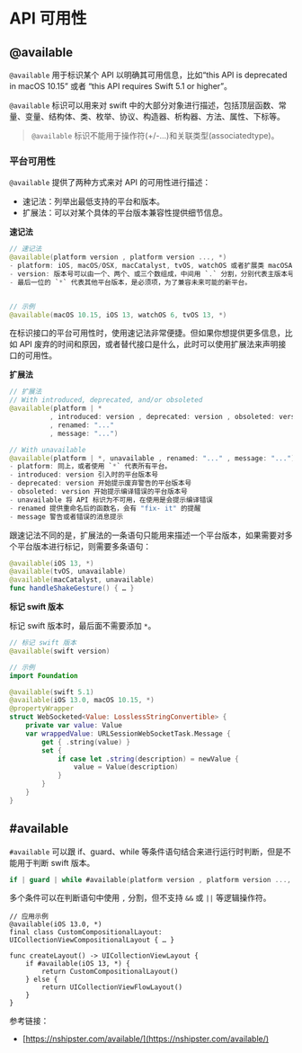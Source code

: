 # API 可用性

## @available

`@available` 用于标识某个 API 以明确其可用信息，比如“this API is deprecated in macOS 10.15” 或者 “this API requires Swift 5.1 or higher”。

`@available` 标识可以用来对 swift 中的大部分对象进行描述，包括顶层函数、常量、变量、结构体、类、枚举、协议、构造器、析构器、方法、属性、下标等。

> `@available` 标识不能用于操作符(+/-...)和关联类型(associatedtype)。

### 平台可用性

`@available` 提供了两种方式来对 API 的可用性进行描述：

- 速记法：列举出最低支持的平台和版本。
- 扩展法：可以对某个具体的平台版本兼容性提供细节信息。

**速记法**

```swift
// 速记法
@available(platform version , platform version ..., *)
- platform: iOS, macOS/OSX, macCatalyst, tvOS, watchOS 或者扩展类 macOSApplicationExtension
- version: 版本号可以由一个、两个、或三个数组成，中间用 `.` 分割，分别代表主版本号、次版本号、修订版本号。
- 最后一位的 `*` 代表其他平台版本，是必须项，为了兼容未来可能的新平台。


// 示例
@available(macOS 10.15, iOS 13, watchOS 6, tvOS 13, *)
```

在标识接口的平台可用性时，使用速记法非常便捷。但如果你想提供更多信息，比如 API 废弃的时间和原因，或者替代接口是什么，此时可以使用扩展法来声明接口的可用性。

**扩展法**

```swift
// 扩展法
// With introduced, deprecated, and/or obsoleted
@available(platform | *
          , introduced: version , deprecated: version , obsoleted: version
          , renamed: "..."
          , message: "...")

// With unavailable
@available(platform | *, unavailable , renamed: "..." , message: "...")
- platform: 同上，或者使用 `*` 代表所有平台。
- introduced: version 引入时的平台版本号
- deprecated: version 开始提示废弃警告的平台版本号
- obsoleted: version 开始提示编译错误的平台版本号
- unavailable 将 API 标识为不可用，在使用是会提示编译错误
- renamed 提供重命名后的函数名，会有 "fix- it" 的提醒
- message 警告或者错误的消息提示
```

跟速记法不同的是，扩展法的一条语句只能用来描述一个平台版本，如果需要对多个平台版本进行标记，则需要多条语句：

```swift
@available(iOS 13, *)
@available(tvOS, unavailable)
@available(macCatalyst, unavailable)
func handleShakeGesture() { … }
```

**标记 swift 版本**

标记 swift 版本时，最后面不需要添加 `*`。

```swift
// 标记 swift 版本
@available(swift version)

// 示例
import Foundation

@available(swift 5.1)
@available(iOS 13.0, macOS 10.15, *)
@propertyWrapper
struct WebSocketed<Value: LosslessStringConvertible> {
    private var value: Value
    var wrappedValue: URLSessionWebSocketTask.Message {
        get { .string(value) }
        set {
            if case let .string(description) = newValue {
                value = Value(description)
            }
        }
    }
}

```

## #available

`#available` 可以跟 if、guard、while 等条件语句结合来进行运行时判断，但是不能用于判断 swift 版本。

```swift
if | guard | while #available(platform version , platform version ..., *) …
```

多个条件可以在判断语句中使用 `,` 分割，但不支持 `&&` 或 `||` 等逻辑操作符。

```
// 应用示例
@available(iOS 13.0, *)
final class CustomCompositionalLayout: UICollectionViewCompositionalLayout { … }

func createLayout() -> UICollectionViewLayout {
    if #available(iOS 13, *) {
        return CustomCompositionalLayout()
    } else {
        return UICollectionViewFlowLayout()
    }
}
```


参考链接：

- [https://nshipster.com/available/](https://nshipster.com/available/)